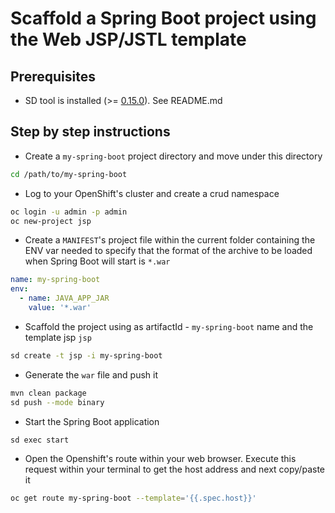 # Scaffold a Spring Boot project using the Web JSP/JSTL template

## Prerequisites

 - SD tool is installed (>= [0.15.0](https://github.com/snowdrop/spring-boot-cloud-devex/releases/tag/v0.15.0)). See README.md 

## Step by step instructions

- Create a `my-spring-boot` project directory and move under this directory

```bash
cd /path/to/my-spring-boot
```

- Log to your OpenShift's cluster and create a crud namespace

```bash
oc login -u admin -p admin
oc new-project jsp
```

- Create a `MANIFEST`'s project file within the current folder containing the ENV var needed to specify that the format of the archive to be loaded when Spring Boot will start is `*.war` 

```yaml
name: my-spring-boot
env:
  - name: JAVA_APP_JAR
    value: '*.war'
```  

- Scaffold the project using as artifactId - `my-spring-boot` name and the template jsp `jsp`

```bash
sd create -t jsp -i my-spring-boot
```

- Generate the `war` file and push it

```bash
mvn clean package
sd push --mode binary
```

- Start the Spring Boot application

```bash
sd exec start
```

- Open the Openshift's route within your web browser. Execute this request within your terminal to get the host address and next copy/paste it

```bash
oc get route my-spring-boot --template='{{.spec.host}}'
```


 

